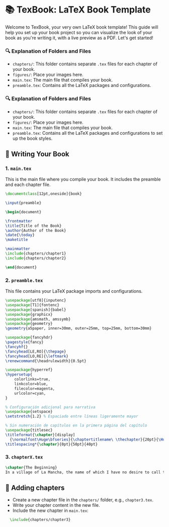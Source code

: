 # 📚 TexBook: LaTeX Book Template

Welcome to TexBook, your very own LaTeX book template! This guide will help you set up your book project so you can visualize the look of your book as you're writing it, with a live preview as a PDF. Let's get started!


### 🔍 Explanation of Folders and Files

- `chapters/`: This folder contains separate `.tex` files for each chapter of your book.
- `figures/`: Place your images here.
- `main.tex`: The main file that compiles your book.
- `preamble.tex`: Contains all the LaTeX packages and configurations.


### 🔍 Explanation of Folders and Files

- `chapters/`: This folder contains separate `.tex` files for each chapter of your book.
- `figures/`: Place your images here.
- `main.tex`: The main file that compiles your book.
- `preamble.tex`: Contains all the LaTeX packages and configurations to set up the book styles.

## 📝 Writing Your Book

### 1. `main.tex`

This is the main file where you compile your book. It includes the preamble and each chapter file.

```latex
\documentclass[12pt,oneside]{book}

\input{preamble}

\begin{document}

\frontmatter
\title{Title of the Book}
\author{Author of the Book}
\date{\today}
\maketitle

\mainmatter
\include{chapters/chapter1}
\include{chapters/chapter2}

\end{document}
```

### 2. `preamble.tex`

This file contains your LaTeX package imports and configurations.
```latex
\usepackage[utf8]{inputenc}
\usepackage[T1]{fontenc}
\usepackage[spanish]{babel}
\usepackage{graphicx}
\usepackage{amsmath, amssymb}
\usepackage{geometry}
\geometry{a5paper, inner=30mm, outer=25mm, top=25mm, bottom=30mm}

\usepackage{fancyhdr}
\pagestyle{fancy}
\fancyhf{}
\fancyhead[LE,RO]{\thepage}
\fancyhead[LO,RE]{\leftmark}
\renewcommand{\headrulewidth}{0.5pt}

\usepackage{hyperref}
\hypersetup{
    colorlinks=true,
    linkcolor=blue,
    filecolor=magenta,      
    urlcolor=cyan,
}

% Configuración adicional para narrativa
\usepackage{setspace}
\setstretch{1.2} % Espaciado entre líneas ligeramente mayor

% Sin numeración de capítulos en la primera página del capítulo
\usepackage{titlesec}
\titleformat{\chapter}[display]
  {\normalfont\Huge\bfseries}{\chaptertitlename\ \thechapter}{20pt}{\Huge}
\titlespacing*{\chapter}{0pt}{50pt}{40pt}
```

### 3. `chapterX.tex`

```latex
\chapter{The Beginning}
In a village of La Mancha, the name of which I have no desire to call to mind, there lived not long since one of those gentlemen that keep a lance in the lance-rack, an old buckler, a lean hack, and a greyhound for coursing.
```
## 📝 Adding chapters

- Create a new chapter file in the `chapters/` folder, e.g., `chapter3.tex`.
- Write your chapter content in the new file.
- Include the new chapter in `main.tex`:
```latex
  \include{chapters/chapter3}
```
